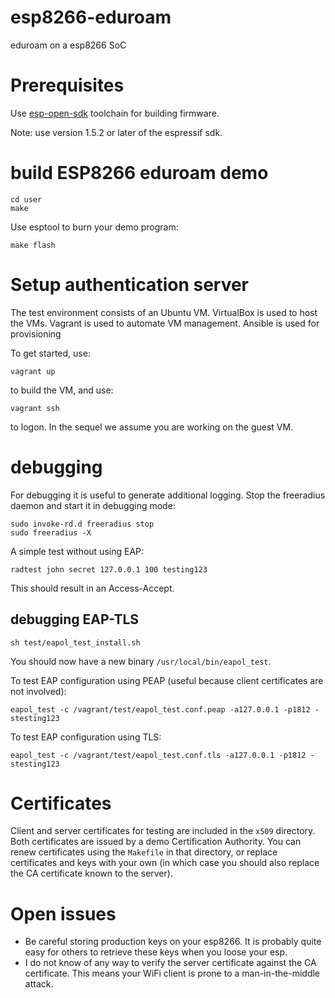 # esp8266-eduroam
eduroam on a esp8266 SoC

# Prerequisites

Use [esp-open-sdk](https://github.com/pfalcon/esp-open-sdk) toolchain for building firmware.

Note: use version 1.5.2 or later of the espressif sdk.

# build ESP8266 eduroam demo

    cd user
    make
    
Use esptool to burn your demo program:

    make flash

# Setup authentication server

The test environment consists of an Ubuntu VM.
VirtualBox is used to host the VMs.
Vagrant is used to automate VM management.
Ansible is used for provisioning

To get started, use:

    vagrant up
    
to build the VM, and use:

    vagrant ssh

to logon. In the sequel we assume you are working on the guest VM.


# debugging

For debugging it is useful to generate additional logging.
Stop the freeradius daemon and start it in debugging mode:

    sudo invoke-rd.d freeradius stop
    sudo freeradius -X

A simple test without using EAP:

    radtest john secret 127.0.0.1 100 testing123

This should result in an Access-Accept.

## debugging EAP-TLS

    sh test/eapol_test_install.sh
    
You should now have a new binary `/usr/local/bin/eapol_test`.
    
To test EAP configuration using PEAP (useful because client certificates are not involved):

    eapol_test -c /vagrant/test/eapol_test.conf.peap -a127.0.0.1 -p1812 -stesting123

To test EAP configuration using TLS:

    eapol_test -c /vagrant/test/eapol_test.conf.tls -a127.0.0.1 -p1812 -stesting123
    
# Certificates

Client and server certificates for testing are included in the `x509` directory. Both certificates are issued by a demo Certification Authority. You can renew certificates using the `Makefile` in that directory, or replace certificates and keys with your own (in which case you should also replace the CA certificate known to the server). 

# Open issues

- Be careful storing production keys on your esp8266. It is probably quite easy for others to retrieve these keys when you loose your esp.
- I do not know of any way to verify the server certificate against the CA certificate. This means your WiFi client is prone to a man-in-the-middle attack.
